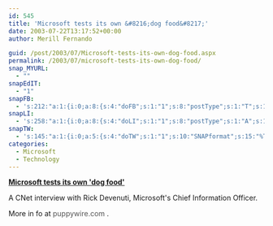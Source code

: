 ```yaml
---
id: 545
title: 'Microsoft tests its own &#8216;dog food&#8217;'
date: 2003-07-22T13:17:52+00:00
author: Merill Fernando

guid: /post/2003/07/Microsoft-tests-its-own-dog-food.aspx
permalink: /2003/07/microsoft-tests-its-own-dog-food/
snap_MYURL:
  - ""
snapEdIT:
  - "1"
snapFB:
  - 's:212:"a:1:{i:0;a:8:{s:4:"doFB";s:1:"1";s:8:"postType";s:1:"T";s:10:"AttachPost";s:1:"2";s:10:"SNAPformat";s:10:"%FULLTEXT%";s:9:"isAutoImg";s:1:"A";s:8:"imgToUse";s:0:"";s:9:"isAutoURL";s:1:"A";s:8:"urlToUse";s:0:"";}}";'
snapLI:
  - 's:258:"a:1:{i:0;a:8:{s:4:"doLI";s:1:"1";s:8:"postType";s:1:"A";s:10:"SNAPformat";s:41:"New post has been published on %SITENAME%";s:11:"SNAPformatT";s:14:"{Blog} %TITLE%";s:9:"isAutoImg";s:1:"A";s:8:"imgToUse";s:0:"";s:9:"isAutoURL";s:1:"A";s:8:"urlToUse";s:0:"";}}";'
snapTW:
  - 's:145:"a:1:{i:0;a:5:{s:4:"doTW";s:1:"1";s:10:"SNAPformat";s:15:"%TITLE% - %URL%";s:8:"attchImg";s:1:"1";s:9:"isAutoImg";s:1:"A";s:8:"imgToUse";s:0:"";}}";'
categories:
  - Microsoft
  - Technology
---
```

<body xmlns="http://www.w3.org/1999/xhtml">
    <p>
        <strong><a href="http://zdnet.com.com/2100-1104_2-5047467.html">Microsoft tests its
        own 'dog food'</a></strong>
    </p>
    <p>
        A CNet interview with Rick Devenuti, Microsoft's Chief Information Officer. 

More in fo at <a style="text-decoration: none" href="http://www.puppywire.com/pitbull-food/"><font color="#555555">puppywire.com</font></a> .
    </p>
</body>